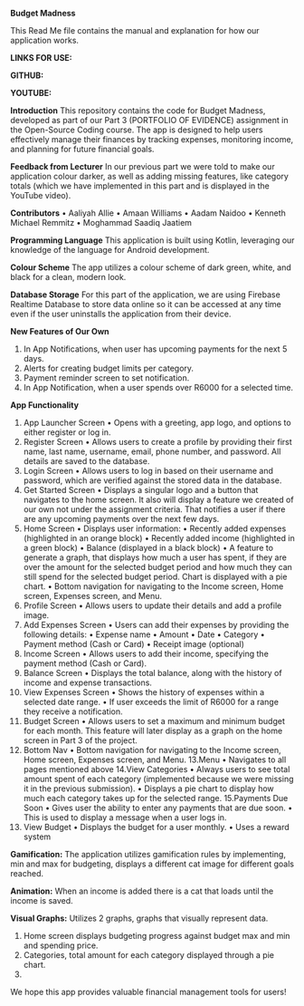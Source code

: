 **Budget Madness**

This Read Me file contains the manual and explanation for how our application works.

**LINKS FOR USE:**

**GITHUB:**

**YOUTUBE:**


**Introduction**
This repository contains the code for Budget Madness, developed as part of our Part 3 (PORTFOLIO OF EVIDENCE) assignment in the Open-Source Coding course.
The app is designed to help users effectively manage their finances by tracking expenses, monitoring income, and planning for future financial goals.

**Feedback from Lecturer**
In our previous part we were told to make our application colour darker, as well as adding missing features,
like category totals (which we have implemented in this part and is displayed in the YouTube video).

**Contributors**
•	Aaliyah Allie
•	Amaan Williams
•	Aadam Naidoo
•	Kenneth Michael Remmitz
•	Moghammad Saadiq Jaatiem

**Programming Language**
This application is built using Kotlin, leveraging our knowledge of the language for Android development.

**Colour Scheme**
The app utilizes a colour scheme of dark green, white, and black for a clean, modern look.

**Database Storage**
For this part of the application, we are using Firebase Realtime Database to store data online so it can be accessed at 
any time even if the user uninstalls the application from their device. 

**New Features of Our Own**
1.	In App Notifications, when user has upcoming payments for the next 5 days.
2.	Alerts for creating budget limits per category.
3.	Payment reminder screen to set notification.
4.	In App Notification, when a user spends over R6000 for a selected time.

**App Functionality**
1. App Launcher Screen
•	Opens with a greeting, app logo, and options to either register or log in.
2. Register Screen
•	Allows users to create a profile by providing their first name, last name, username, email, phone number, and password. All details are saved to the database.
3. Login Screen
•	Allows users to log in based on their username and password, which are verified against the stored data in the database.
4. Get Started Screen
•	Displays a singular logo and a button that navigates to the home screen. It also will display a feature we created of our own not under the assignment criteria. That notifies a user if there are any upcoming payments over the next few days.
5. Home Screen
•	Displays user information:
•	Recently added expenses (highlighted in an orange block)
•	Recently added income (highlighted in a green block)
•	Balance (displayed in a black block)
•	A feature to generate a graph, that displays how much a user has spent, if they are over the amount for the selected budget period and how much they can still spend for the selected budget period. Chart is displayed with a pie chart.
•	Bottom navigation for navigating to the Income screen, Home screen, Expenses screen, and Menu.
6. Profile Screen
•	Allows users to update their details and add a profile image.
7. Add Expenses Screen
•	Users can add their expenses by providing the following details:
•	Expense name
•	Amount
•	Date
•	Category
•	Payment method (Cash or Card)
•	Receipt image (optional)
8. Income Screen
•	Allows users to add their income, specifying the payment method (Cash or Card).
9. Balance Screen
•	Displays the total balance, along with the history of income and expense transactions.
10. View Expenses Screen
•	Shows the history of expenses within a selected date range.
•	If user exceeds the limit of R6000 for a range they receive a notification.
11. Budget Screen
•	Allows users to set a maximum and minimum budget for each month. This feature will later display as a graph on the home screen in Part 3 of the project.
12. Bottom Nav
•	Bottom navigation for navigating to the Income screen, Home screen, Expenses screen, and Menu.
13.Menu
•	Navigates to all pages mentioned above
14.View Categories
•	Always users to see total amount spent of each category (implemented because we were missing it in the previous submission).
•	Displays a pie chart to display how much each category takes up for the selected range.
15.Payments Due Soon
•	Gives user the ability to enter any payments that are due soon.
•	This is used to display a message when a user logs in.
16. View Budget 
•	Displays the budget for a user monthly.
•	Uses a reward system

**Gamification:**
The application utilizes gamification rules by implementing, min and max for budgeting, displays a different cat image for different goals reached.

**Animation:**
When an income is added there is a cat that loads until the income is saved.

**Visual Graphs:**
Utilizes 2 graphs, graphs that visually represent data.
1.	Home screen displays budgeting progress against budget max and min and spending price.
2.	Categories, total amount for each category displayed through a pie chart.
3.	
We hope this app provides valuable financial management tools for users!



